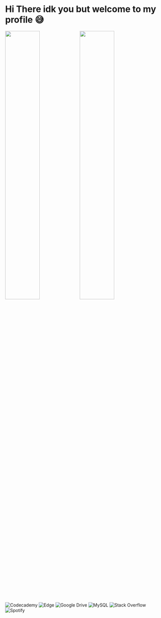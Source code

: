 # Hi There idk you but welcome to my profile 😅

<img align="left" width="47%" src="https://github-readme-stats.vercel.app/api?username=braderangelo&show_icons=true&theme=transparent" />

<img align="left" width="47%" src="https://github-readme-stats.vercel.app/api/top-langs/?username=braderangelo&layout=pie" />
<img alt="Codecademy" src="https://img.shields.io/badge/Codecademy-FFF0E5?style=for-the-badge&logo=codecademy&logoColor=1F243A"/>
<img alt="Edge" src="https://img.shields.io/badge/Edge-0078D7?style=for-the-badge&logo=Microsoft-edge&logoColor=white)"/>
<img alt="Google Drive" src="https://img.shields.io/badge/Google%20Drive-4285F4?style=for-the-badge&logo=googledrive&logoColor=white"/>
<img alt="MySQL" src="https://img.shields.io/badge/mysql-%2300f.svg?style=for-the-badge&logo=mysql&logoColor=white"/>
<img alt="Stack Overflow" src="https://img.shields.io/badge/-Stackoverflow-FE7A16?style=for-the-badge&logo=stack-overflow&logoColor=white"/>
<img alt="Spotify" src="https://img.shields.io/badge/Spotify-1ED760?style=for-the-badge&logo=spotify&logoColor=white"/>
